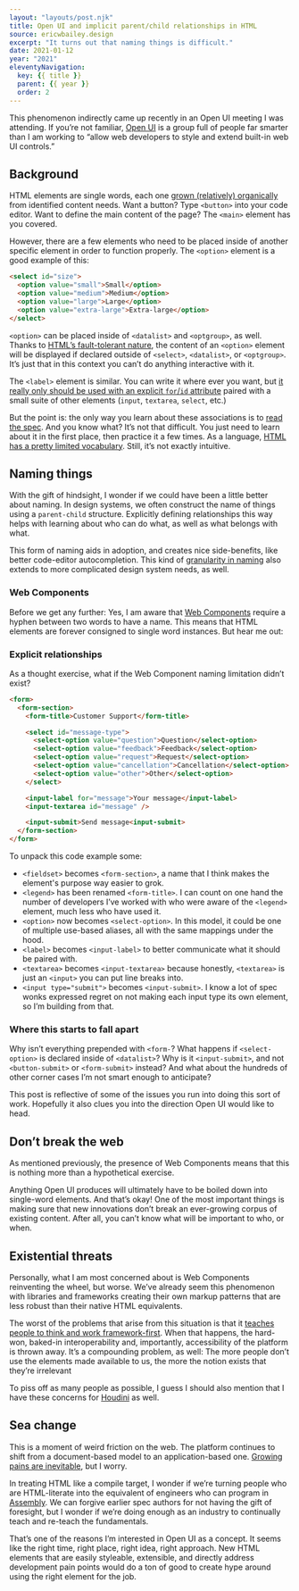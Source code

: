 ```yaml
---
layout: "layouts/post.njk"
title: Open UI and implicit parent/child relationships in HTML
source: ericwbailey.design
excerpt: "It turns out that naming things is difficult."
date: 2021-01-12
year: "2021"
eleventyNavigation:
  key: {{ title }}
  parent: {{ year }}
  order: 2
---
```


This phenomenon indirectly came up recently in an Open UI meeting I was attending. If you’re not familiar, [Open UI](https://open-ui.org/) is a group full of people far smarter than I am working to “allow web developers to style and extend built-in web UI controls.”

## Background

HTML elements are single words, each one [grown (relatively) organically](https://www.w3.org/TR/html-design-principles/#pave-the-cowpaths) from identified content needs. Want a button? Type `<button>` into your code editor. Want to define the main content of the page? The `<main>` element has you covered.

However, there are a few elements who need to be placed inside of another specific element in order to function properly. The `<option>` element is a good example of this:

```html
<select id="size">
  <option value="small">Small</option>
  <option value="medium">Medium</option>
  <option value="large">Large</option>
  <option value="extra-large">Extra-large</option>
</select>
```

`<option>` can be placed inside of `<datalist>` and `<optgroup>`, as well. Thanks to [HTML’s fault-tolerant nature](https://www.w3.org/TR/html-design-principles/#degrade-gracefully), the content of an `<option>` element will be displayed if declared outside of `<select>`, `<datalist>`, or `<optgroup>`. It’s just that in this context you can’t do anything interactive with it.

The `<label>` element is similar. You can write it where ever you want, but [it really only should be used with an explicit `for`/`id` attribute](https://developer.paciellogroup.com/blog/2011/07/html5-accessibility-chops-form-control-labeling/) paired with a small suite of other elements (`input`, `textarea`, `select`, etc.)

But the point is: the only way you learn about these associations is to [read the spec](https://www.w3.org/TR/html52/sec-forms.html#ref-for-contexts-in-which-this-element-can-be-used%E2%91%A8%E2%91%A0). And you know what? It’s not that difficult. You just need to learn about it in the first place, then practice it a few times. As a language, [HTML has a pretty limited vocabulary](https://twitter.com/brucel/status/1131133721401331712). Still, it’s not exactly intuitive.

## Naming things

With the gift of hindsight, I wonder if we could have been a little better about naming. In design systems, we often construct the name of things using a `parent-child` structure. Explicitly defining relationships this way helps with learning about who can do what, as well as what belongs with what.

This form of naming aids in adoption, and creates nice side-benefits, like better code-editor autocompletion. This kind of [granularity in naming](https://medium.com/eightshapes-llc/naming-tokens-in-design-systems-9e86c7444676) also extends to more complicated design system needs, as well.

### Web Components

Before we get any further: Yes, I am aware that [Web Components](https://css-tricks.com/an-introduction-to-web-components/) require a hyphen between two words to have a name. This means that HTML elements are forever consigned to single word instances. But hear me out:

### Explicit relationships

As a thought exercise, what if the Web Component naming limitation didn’t exist?

```html
<form>
  <form-section>
    <form-title>Customer Support</form-title>

    <select id="message-type">
      <select-option value="question">Question</select-option>
      <select-option value="feedback">Feedback</select-option>
      <select-option value="request">Request</select-option>
      <select-option value="cancellation">Cancellation</select-option>
      <select-option value="other">Other</select-option>
    </select>

    <input-label for="message">Your message</input-label>
    <input-textarea id="message" />

    <input-submit>Send message<input-submit>
  </form-section>
</form>
```

To unpack this code example some:

- `<fieldset>` becomes `<form-section>`, a name that I think makes the element's purpose way easier to grok.
- `<legend>` has been renamed `<form-title>`. I can count on one hand the number of developers I’ve worked with who were aware of the `<legend>` element, much less who have used it.
- `<option>` now becomes `<select-option>`. In this model, it could be one of multiple use-based aliases, all with the same mappings under the hood.
- `<label>` becomes `<input-label>` to better communicate what it should be paired with.
- `<textarea>` becomes `<input-textarea>` because honestly, `<textarea>` is just an `<input>` you can put line breaks into.
- `<input type="submit">` becomes `<input-submit>`. I know a lot of spec wonks expressed regret on not making each input type its own element, so I’m building from that.

### Where this starts to fall apart

Why isn’t everything prepended with `<form-`? What happens if `<select-option>` is declared inside of `<datalist>`? Why is it `<input-submit>`, and not `<button-submit>` or `<form-submit>` instead? And what about the hundreds of other corner cases I’m not smart enough to anticipate?

This post is reflective of some of the issues you run into doing this sort of work. Hopefully it also clues you into the direction Open UI would like to head.

## Don’t break the web

As mentioned previously, the presence of Web Components means that this is nothing more than a hypothetical exercise.

Anything Open UI produces will ultimately have to be boiled down into single-word elements. And that’s okay! One of the most important things is making sure that new innovations don’t break an ever-growing corpus of existing content. After all, you can’t know what will be important to who, or when.

## Existential threats

Personally, what I am most concerned about is Web Components reinventing the wheel, but worse. We’ve already seem this phenomenon with libraries and frameworks creating their own markup patterns that are less robust than their native HTML equivalents.

The worst of the problems that arise from this situation is that it [teaches people to think and work framework-first](https://twitter.com/akashkanodia3/status/1348563546154561536). When that happens, the hard-won, baked-in interoperability and, importantly, accessibility of the platform is thrown away. It’s a compounding problem, as well: The more people don’t use the elements made available to us, the more the notion exists that they’re irrelevant

To piss off as many people as possible, I guess I should also mention that I have these concerns for [Houdini](https://developer.mozilla.org/en-US/docs/Web/Houdini) as well.

## Sea change

This is a moment of weird friction on the web. The platform continues to shift from a document-based model to an application-based one. [Growing pains are inevitable](https://www.w3.org/TR/html-design-principles/#evolution-not-revolution), but I worry.

In treating HTML like a compile target, I wonder if we’re turning people who are HTML-literate into the equivalent of engineers who can program in [Assembly](https://en.m.wikipedia.org/wiki/Assembly_language). We can forgive earlier spec authors for not having the gift of foresight, but I wonder if we’re doing enough as an industry to continually teach and re-teach the fundamentals.

That’s one of the reasons I’m interested in Open UI as a concept. It seems like the right time, right place, right idea, right approach. New HTML elements that are easily styleable, extensible, and directly address development pain points would do a ton of good to create hype around using the right element for the job.

